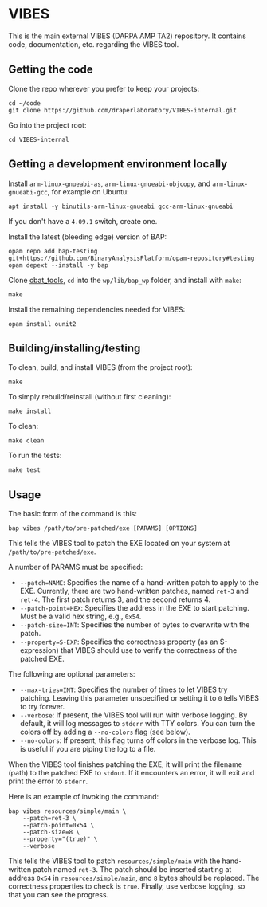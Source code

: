 # VIBES

This is the main external VIBES (DARPA AMP TA2) repository. It contains code,
documentation, etc. regarding the VIBES tool.


## Getting the code

Clone the repo wherever you prefer to keep your projects:

    cd ~/code
    git clone https://github.com/draperlaboratory/VIBES-internal.git

Go into the project root:

    cd VIBES-internal


## Getting a development environment locally

Install `arm-linux-gnueabi-as`, `arm-linux-gnueabi-objcopy`, and 
`arm-linux-gnueabi-gcc`, for example on Ubuntu:

    apt install -y binutils-arm-linux-gnueabi gcc-arm-linux-gnueabi

If you don't have a `4.09.1` switch, create one. 

Install the latest (bleeding edge) version of BAP:

    opam repo add bap-testing git+https://github.com/BinaryAnalysisPlatform/opam-repository#testing
    opam depext --install -y bap

Clone [cbat_tools](https://github.com/draperlaboratory/cbat_tools), `cd`
into the `wp/lib/bap_wp` folder, and install with `make`:

    make

Install the remaining dependencies needed for VIBES:

    opam install ounit2


## Building/installing/testing

To clean, build, and install VIBES (from the project root):

    make

To simply rebuild/reinstall (without first cleaning):

    make install

To clean:

    make clean

To run the tests:

    make test


## Usage

The basic form of the command is this:

    bap vibes /path/to/pre-patched/exe [PARAMS] [OPTIONS]

This tells the VIBES tool to patch the EXE located on your system at 
`/path/to/pre-patched/exe`.

A number of PARAMS must be specified:

* `--patch=NAME`: 
  Specifies the name of a hand-written patch to apply to the EXE.
  Currently, there are two hand-written patches, named `ret-3` and `ret-4`.
  The first patch returns 3, and the second returns 4.
* `--patch-point=HEX`:
  Specifies the address in the EXE to start patching. Must be a valid hex
  string, e.g., `0x54`.
* `--patch-size=INT`:
  Specifies the number of bytes to overwrite with the patch.
* `--property=S-EXP`:
  Specifies the correctness property (as an S-expression) that VIBES should
  use to verify the correctness of the patched EXE.

The following are optional parameters:

* `--max-tries=INT`:
  Specifies the number of times to let VIBES try patching. Leaving this
  parameter unspecified or setting it to `0` tells VIBES to try forever.
* `--verbose`:
  If present, the VIBES tool will run with verbose logging. By default, it
  will log messages to `stderr` with TTY colors. You can turn the colors off
  by adding a `--no-colors` flag (see below).
* `--no-colors`:
  If present, this flag turns off colors in the verbose log. This is useful
  if you are piping the log to a file.

When the VIBES tool finishes patching the EXE, it will print the
filename (path) to the patched EXE to `stdout`. If it encounters an error,
it will exit and print the error to `stderr`.

Here is an example of invoking the command:

    bap vibes resources/simple/main \
        --patch=ret-3 \
        --patch-point=0x54 \
        --patch-size=8 \
        --property="(true)" \
        --verbose

This tells the VIBES tool to patch `resources/simple/main` with the
hand-written patch named `ret-3`. The patch should be inserted starting at
address `0x54` in `resources/simple/main`, and `8` bytes should be replaced. 
The correctness properties to check is `true`. Finally, use verbose logging,
so that you can see the progress.
